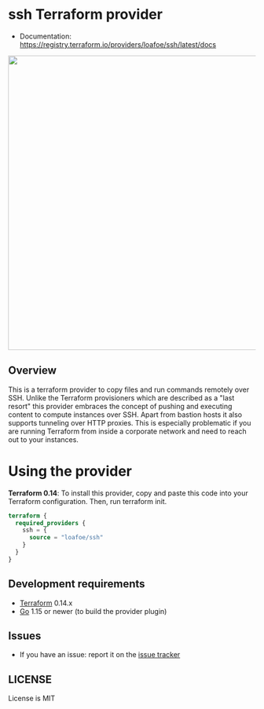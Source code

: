 # ssh Terraform provider

- Documentation: https://registry.terraform.io/providers/loafoe/ssh/latest/docs

<img src="https://cdn.rawgit.com/hashicorp/terraform-website/master/content/source/assets/images/logo-hashicorp.svg" width="600px">

## Overview

This is a terraform provider to copy files and run commands remotely over SSH. Unlike the Terraform provisioners which are described as
 a "last resort" this provider embraces the concept of pushing and executing content to compute instances over SSH. Apart from bastion
 hosts it also supports tunneling over HTTP proxies. This is especially problematic if you are running Terraform from inside a corporate
 network and need to reach out to your instances.

# Using the provider

**Terraform 0.14**: To install this provider, copy and paste this code into your Terraform configuration. Then, run terraform init.

```terraform
terraform {
  required_providers {
    ssh = {
      source = "loafoe/ssh"
    }
  }
}
```

## Development requirements

-	[Terraform](https://www.terraform.io/downloads.html) 0.14.x
-	[Go](https://golang.org/doc/install) 1.15 or newer (to build the provider plugin)

## Issues

- If you have an issue: report it on the [issue tracker](https://github.com/loafoe/terraform-provider-ssh/issues)

## LICENSE

License is MIT
